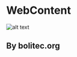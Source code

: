 # WebContent
![alt text](http://bolitec.org/WebContent/logo%28green-blue-320-240%29.png "bolitec_Logo")
## By bolitec.org

